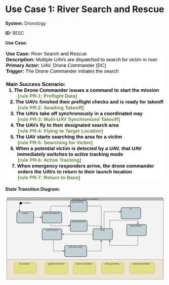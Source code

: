 # Use Case 1: River Search and Rescue

__System:__ Dronology

__ID:__ RESC


__Use Case:__

![UC1](uc1.png)


__State Transition Diagram:__

![UC1 State Transition Diagram](search_rescue.png)
